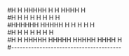 #H    H  HHHHH  H      H       HHHH    H <br>
#H    H  H      H      H      H    H   H <br>
#HHHHHH  HHHHH  H      H      H    H   H <br>
#H    H  H      H      H      H    H     <br>
#H    H  HHHHH  HHHHH  HHHHH   HHHH    H <br>
#---------------------------------------
